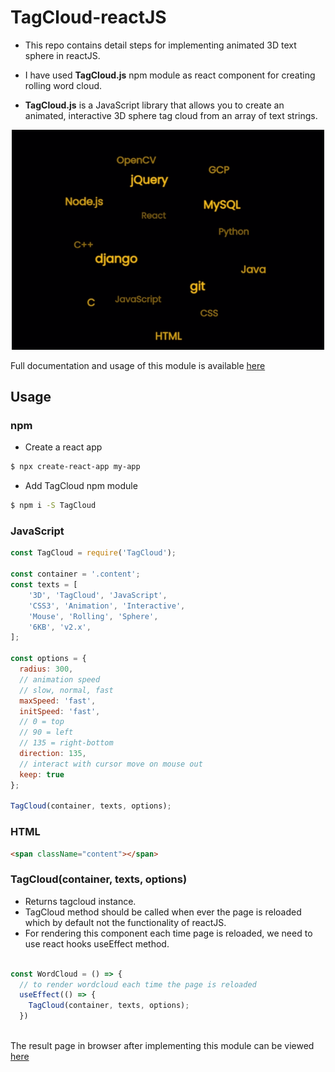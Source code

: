 # TagCloud-reactJS

- This repo contains detail steps for implementing animated 3D text sphere in reactJS.

- I have used <b>TagCloud.js</b> npm module as react component for creating rolling word cloud.

- <b>TagCloud.js</b> is a JavaScript library that allows you to create an animated, interactive 3D sphere tag cloud from an array of text strings.
<p align="center">
  <img alt="TagCloud" src="demo.gif" width="500">
</p>

Full documentation and usage of this module is available [here](https://github.com/cong-min/TagCloud)

## Usage

### npm

- Create a react app
```bash
$ npx create-react-app my-app
```

- Add TagCloud npm module
```bash
$ npm i -S TagCloud
```

### JavaScript

```js
const TagCloud = require('TagCloud');

const container = '.content';
const texts = [
    '3D', 'TagCloud', 'JavaScript',
    'CSS3', 'Animation', 'Interactive',
    'Mouse', 'Rolling', 'Sphere',
    '6KB', 'v2.x',
];

const options = {
  radius: 300,
  // animation speed
  // slow, normal, fast
  maxSpeed: 'fast',
  initSpeed: 'fast',
  // 0 = top
  // 90 = left
  // 135 = right-bottom
  direction: 135,
  // interact with cursor move on mouse out
  keep: true
};

TagCloud(container, texts, options);
```

### HTML
```html
<span className="content"></span>
```

### TagCloud(container, texts, options)

- Returns tagcloud instance.
- TagCloud method should be called when ever the page is reloaded which by default not the functionality of reactJS.
- For rendering this component each time page is reloaded, we need to use react hooks useEffect method.
``` js

const WordCloud = () => {
  // to render wordcloud each time the page is reloaded
  useEffect(() => {
    TagCloud(container, texts, options);
  })
  
```

The result page in browser after implementing this module can be viewed [here](https://sairamkiran9.github.io//TagCloud-reactJS/)

